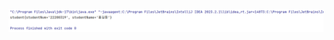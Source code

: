 [![이미지](https://github.com/CoramDeo03/ppl1/blob/master/screanshots/20230901_170344.png)](https://github.com/CoramDeo03/ppl1/blob/master/screanshots/20230901_170344.png)

